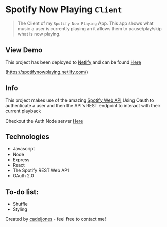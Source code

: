 # Spotify Now Playing `Client`
> The Client of my `Spotify Now Playing` App. This app shows what music a user is currently playing an it allows them to pause/play/skip what is now playing. 

## View Demo
This project has been deployed to [Netlify](https://www.netlify.com/) and can be found [Here](https://spotifynowplaying.netlify.com/)

(https://spotifynowplaying.netlify.com/)

## Info
This project makes use of the amazing [Spotify Web API](https://developer.spotify.com/documentation/web-api/)
Using Oauth to authenticate a user and then the API's REST endpoint to interact with their current playback

Checkout the Auth Node server [Here](https://github.com/cadeljones/spotify-nowplaying-auth)

## Technologies
* Javascript
* Node
* Express
* React
* The Spotify REST Web API 
* OAuth 2.0 

## To-do list:
* Shuffle
* Styling

Created by [cadeljones](https://cadeljones.com/) - feel free to contact me!
